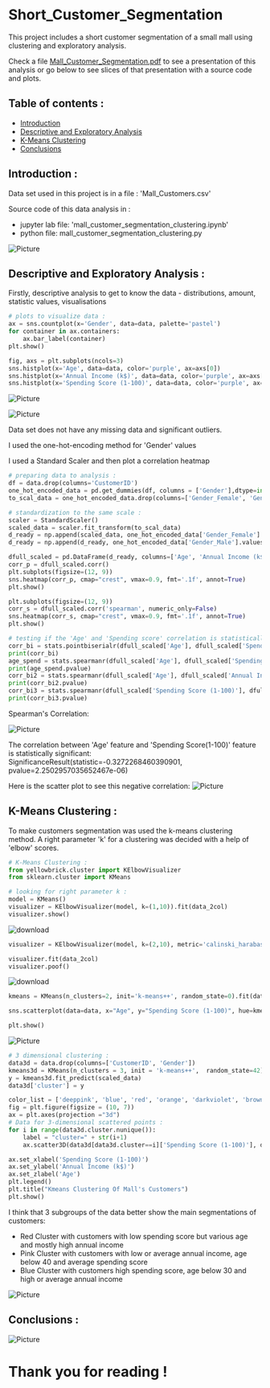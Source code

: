 # Short_Customer_Segmentation
This project includes a short customer segmentation of a small mall using clustering and exploratory analysis.

Check a file [Mall_Customer_Segmentation.pdf](https://github.com/claudia13062013/Short_Customer_Segmentation/files/13890488/Mall_Customer_Segmentation.pdf) to see a presentation of this analysis or go below to see slices of that presentation with a source code and plots.

## Table of contents :
* [Introduction](#introduction-)
* [Descriptive and Exploratory Analysis](#descriptive-and-exploratory-analysis-)
* [K-Means Clustering](#k-means-clustering-)
* [Conclusions](#conclusions-)

## Introduction :
Data set used in this project is in a file : 'Mall_Customers.csv'

Source code of this data analysis in :
- jupyter lab file: 'mall_customer_segmentation_clustering.ipynb'
- python file: mall_customer_segmentation_clustering.py

![Picture](https://github.com/claudia13062013/Short_Customer_Segmentation/blob/main/plots/introduction.jpg)

## Descriptive and Exploratory Analysis :
Firstly, descriptive analysis to get to know the data - distributions, amount, statistic values, visualisations
```python
# plots to visualize data : 
ax = sns.countplot(x='Gender', data=data, palette='pastel')
for container in ax.containers:
    ax.bar_label(container)
plt.show()

fig, axs = plt.subplots(ncols=3)
sns.histplot(x='Age', data=data, color='purple', ax=axs[0])
sns.histplot(x='Annual Income (k$)', data=data, color='purple', ax=axs[1])
sns.histplot(x='Spending Score (1-100)', data=data, color='purple', ax=axs[2])
```

![Picture](https://github.com/claudia13062013/Short_Customer_Segmentation/blob/main/plots/gender_plot.png)

![Picture](https://github.com/claudia13062013/Short_Customer_Segmentation/blob/main/plots/features_plot.png)

Data set does not have any missing data and significant outliers.

I used the one-hot-encoding method for 'Gender' values 

I used a Standard Scaler and then plot a correlation heatmap

```python
# preparing data to analysis :
df = data.drop(columns='CustomerID')
one_hot_encoded_data = pd.get_dummies(df, columns = ['Gender'],dtype=int) 
to_scal_data = one_hot_encoded_data.drop(columns=['Gender_Female', 'Gender_Male'])

# standardization to the same scale :
scaler = StandardScaler()
scaled_data = scaler.fit_transform(to_scal_data)
d_ready = np.append(scaled_data, one_hot_encoded_data['Gender_Female'].values.reshape(200, 1), axis=1)
d_ready = np.append(d_ready, one_hot_encoded_data['Gender_Male'].values.reshape(200, 1), axis=1)
```
```python
dfull_scaled = pd.DataFrame(d_ready, columns=['Age', 'Annual Income (k$)', 'Spending Score (1-100)', 'Gender_Female', 'Gender_Male'])
corr_p = dfull_scaled.corr()
plt.subplots(figsize=(12, 9))
sns.heatmap(corr_p, cmap="crest", vmax=0.9, fmt='.1f', annot=True)
plt.show()

plt.subplots(figsize=(12, 9))
corr_s = dfull_scaled.corr('spearman', numeric_only=False)
sns.heatmap(corr_s, cmap="crest", vmax=0.9, fmt='.1f', annot=True)
plt.show()

# testing if the 'Age' and 'Spending score' correlation is statistically significant: 
corr_bi = stats.pointbiserialr(dfull_scaled['Age'], dfull_scaled['Spending Score (1-100)'])
print(corr_bi)
age_spend = stats.spearmanr(dfull_scaled['Age'], dfull_scaled['Spending Score (1-100)'])
print(age_spend.pvalue)
corr_bi2 = stats.spearmanr(dfull_scaled['Age'], dfull_scaled['Annual Income (k$)'])
print(corr_bi2.pvalue)
corr_bi3 = stats.spearmanr(dfull_scaled['Spending Score (1-100)'], dfull_scaled['Annual Income (k$)'])
print(corr_bi3.pvalue)
```

Spearman's Correlation:

![Picture](https://github.com/claudia13062013/Short_Customer_Segmentation/blob/main/plots/correl_spearman.png)


The correlation between 'Age' feature and 'Spending Score(1-100)' feature is statistically significant:
SignificanceResult(statistic=-0.3272268460390901, pvalue=2.2502957035652467e-06)

Here is the scatter plot to see this negative correlation:
![Picture](https://github.com/claudia13062013/Short_Customer_Segmentation/blob/main/plots/scatter_spending_age.png)

## K-Means Clustering :
To make customers segmentation was used the k-means clustering method.
A right parameter 'k' for a clustering was decided with a help of 'elbow' scores.

```python
# K-Means Clustering :
from yellowbrick.cluster import KElbowVisualizer
from sklearn.cluster import KMeans

# looking for right parameter k :
model = KMeans()
visualizer = KElbowVisualizer(model, k=(1,10)).fit(data_2col)
visualizer.show()

```
![download](https://github.com/claudia13062013/Short_Customer_Segmentation/assets/97663507/eed2a7fe-ac75-43ef-b19e-203c2fa434b5)

```python
visualizer = KElbowVisualizer(model, k=(2,10), metric='calinski_harabasz', timings=False)

visualizer.fit(data_2col)
visualizer.poof()
```
![download](https://github.com/claudia13062013/Short_Customer_Segmentation/assets/97663507/18a965a5-7343-4c0b-a42c-24765b89474c)

```python
kmeans = KMeans(n_clusters=2, init='k-means++', random_state=0).fit(data_2col)

sns.scatterplot(data=data, x="Age", y="Spending Score (1-100)", hue=kmeans.labels_)

plt.show()
```

![Picture](https://github.com/claudia13062013/Short_Customer_Segmentation/blob/main/plots/clustering.jpg)

```python
# 3 dimensional clustering :
data3d = data.drop(columns=['CustomerID', 'Gender'])
kmeans3d = KMeans(n_clusters = 3, init = 'k-means++',  random_state=42)
y = kmeans3d.fit_predict(scaled_data)
data3d['cluster'] = y

color_list = ['deeppink', 'blue', 'red', 'orange', 'darkviolet', 'brown']
fig = plt.figure(figsize = (10, 7))
ax = plt.axes(projection ="3d")
# Data for 3-dimensional scattered points :
for i in range(data3d.cluster.nunique()):
    label = "cluster=" + str(i+1)
    ax.scatter3D(data3d[data3d.cluster==i]['Spending Score (1-100)'], data3d[data3d.cluster==i]['Annual Income (k$)'], data3d[data3d.cluster==i]['Age'], c=color_list[i], label=label)

ax.set_xlabel('Spending Score (1-100)')
ax.set_ylabel('Annual Income (k$)')
ax.set_zlabel('Age')
plt.legend()
plt.title("Kmeans Clustering Of Mall's Customers")
plt.show()
```
I think that 3 subgroups of the data better show the main segmentations of customers:
- Red Cluster with customers with low spending score but various age and mostly high annual income
- Pink Cluster with customers with low or average annual income, age below 40 and average spending score
- Blue Cluster with customers high spending score, age below 30 and high or average annual income
  
![Picture](https://github.com/claudia13062013/Short_Customer_Segmentation/blob/main/plots/3dclustering.jpg)

## Conclusions :

![Picture](https://github.com/claudia13062013/Short_Customer_Segmentation/blob/main/plots/conclusions.jpg)

# Thank you for reading !
